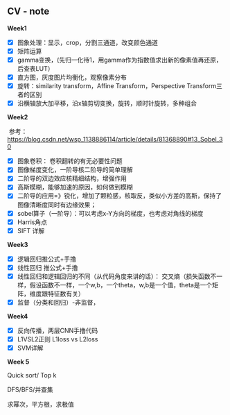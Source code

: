 ## CV - note



**Week1**

* [x] 图象处理：显示，crop，分割三通道，改变颜色通道
* [x] 矩阵运算
* [x] gamma变换，(先归一化待1，用gamma作为指数值求出新的像素值再还原，后查表LUT）
* [x] 直方图，灰度图片均衡化，观察像素分布
* [x] 旋转：similarity transform，Affine Transform，Perspective Transform三者的区别
* [x] 沿横轴放大加平移，沿x轴剪切变换，旋转，顺时针旋转，多种组合

**Week2**

​	参考：<https://blog.csdn.net/wsp_1138886114/article/details/81368890#13_Sobel_30>

* [x] 图象卷积： 卷积翻转的有无必要性问题
* [x] 图像梯度变化，一阶导核二阶导的简单理解
* [x] 二阶导的双边效应核精细结构，增强作用
* [x] 高斯模糊，能够加速的原因，如何做到模糊
* [x] 二阶导的应用=》锐化，增加了颗粒感，核取反，类似小方差的高斯，保持了图像清晰度同时有边缘效果；
* [x] sobel算子（一阶导）：可以考虑x-Y方向的梯度，也考虑对角线的梯度
* [x] Harris角点
* [x] SIFT 详解

**Week3**

* [x] 逻辑回归推公式+手撸
* [x] 线性回归 推公式+手撸
* [x] 线性回归和逻辑回归的不同（从代码角度来讲的话）： 交叉熵（损失函数不一样，假设函数不一样，一个w,b，一个theta，w,b是一个值，theta是一个矩阵，维度跟特征数有关）
* [x] 监督（分类和回归）-非监督， 

**Week4**

- [x] 反向传播，两层CNN手撸代码
- [x] L1VSL2正则   L1loss vs L2loss
- [x] SVM详解

**Week 5**

Quick sort/ Top k

DFS/BFS/并查集

求幂次，平方根，求极值

